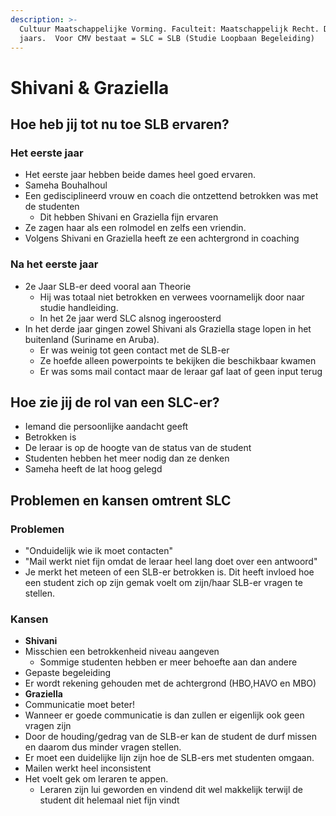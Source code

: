 ```yaml
---
description: >-
  Cultuur Maatschappelijke Vorming. Faculteit: Maatschappelijk Recht. Derde
  jaars.  Voor CMV bestaat = SLC = SLB (Studie Loopbaan Begeleiding)
---
```


# Shivani & Graziella

## **Hoe heb jij tot nu toe SLB ervaren?**

### Het eerste jaar

* Het eerste jaar hebben beide dames heel goed ervaren.
* Sameha Bouhalhoul
* Een gedisciplineerd vrouw en coach die ontzettend betrokken was met de studenten
  * Dit hebben Shivani en Graziella fijn ervaren
* Ze zagen haar als een rolmodel en zelfs een vriendin.
* Volgens Shivani en Graziella heeft ze een achtergrond in coaching

### Na het eerste jaar

* 2e Jaar SLB-er deed vooral aan Theorie
  * Hij was totaal niet betrokken en verwees voornamelijk door naar studie handleiding.
  * In het 2e jaar werd SLC alsnog ingeroosterd
* In het derde jaar gingen zowel Shivani als Graziella stage lopen in het buitenland \(Suriname en Aruba\). 
  * Er was weinig tot geen contact met de SLB-er
  * Ze hoefde alleen powerpoints te bekijken die beschikbaar kwamen
  * Er was soms mail contact maar de leraar gaf laat of geen input terug

## Hoe zie jij de rol van een SLC-er?

* Iemand die persoonlijke aandacht geeft
* Betrokken is
* De leraar is op de hoogte van de status van de student
* Studenten hebben het meer nodig dan ze denken
* Sameha heeft de lat hoog gelegd

## Problemen en kansen omtrent SLC

### Problemen

* "Onduidelijk wie ik moet contacten"
* "Mail werkt niet fijn omdat de leraar heel lang doet over een antwoord"
* Je merkt het meteen of een SLB-er betrokken is. Dit heeft invloed hoe een student zich op zijn gemak voelt om zijn/haar SLB-er vragen te stellen.

### Kansen

* **Shivani**
* Misschien een betrokkenheid niveau aangeven
  * Sommige studenten hebben er meer behoefte aan dan andere
* Gepaste begeleiding
* Er wordt rekening gehouden met de achtergrond \(HBO,HAVO en MBO\) 
* **Graziella**
* Communicatie moet beter!
* Wanneer er goede communicatie is dan zullen er eigenlijk ook geen vragen  zijn
* Door de houding/gedrag van de SLB-er kan de student de durf missen en daarom dus minder vragen stellen.
* Er moet een duidelijke lijn zijn hoe de SLB-ers met studenten omgaan.
* Mailen werkt heel inconsistent
* Het voelt gek om leraren te appen.  
  * Leraren zijn lui geworden en vindend dit wel makkelijk terwijl de student dit helemaal niet fijn vindt

